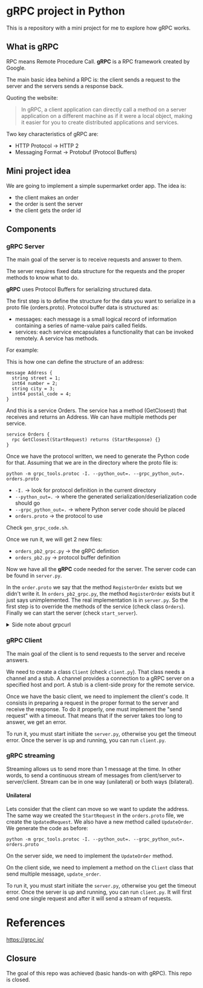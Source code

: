# gRPC project in Python

This is a repository with a mini project for me to explore how gRPC works.

## What is gRPC

RPC means Remote Procedure Call. **gRPC** is a RPC framework created by Google.

The main basic idea behind a RPC is: the client sends a request to the server and the servers sends a response back.

Quoting the website:

> In gRPC, a client application can directly call a method on a server application on a different machine as if it were a local object, making it easier for you to create distributed applications and services.

Two key characteristics of gRPC are:

- HTTP Protocol -> HTTP 2
- Messaging Format -> Protobuf (Protocol Buffers)

## Mini project idea

We are going to implement a simple supermarket order app.
The idea is:

- the client makes an order
- the order is sent the server
- the client gets the order id

## Components

### gRPC Server

The main goal of the server is to receive requests and answer to them.

The server requires fixed data structure for the requests and the proper methods to know what to do.

**gRPC** uses Protocol Buffers for serializing structured data.

The first step is to define the structure for the data you want to serialize in a proto file (orders.proto). Protocol buffer data is structured as:

- messages: each message is a small logical record of information containing a series of name-value pairs called fields.
- services: each service encapsulates a functionality that can be invoked remotely. A service has methods.

For example:

This is how one can define the structure of an address:

```
message Address {
  string street = 1;
  int64 number = 2;
  string city = 3;
  int64 postal_code = 4;
}
```

And this is a service Orders. The service has a method (GetClosest) that receives and returns an Address.
We can have multiple methods per service.

```
service Orders {
  rpc GetClosest(StartRequest) returns (StartResponse) {}
}
```

Once we have the protocol written, we need to generate the Python code for that.
Assuming that we are in the directory where the proto file is:

```
python -m grpc_tools.protoc -I. --python_out=. --grpc_python_out=. orders.proto
```

- `-I.` -> look for protocol definition in the current directory
- `--python_out=.` -> where the generated serialization/deserialization code should go
- `--grpc_python_out=.` -> where Python server code should be placed
- `orders.proto` -> the protocol to use

Check `gen_grpc_code.sh`.

Once we run it, we will get 2 new files:

- `orders_pb2_grpc.py` -> the gRPC defintion
- `orders_pb2.py` -> protocol buffer definition

Now we have all the **gRPC** code needed for the server. The server code can be found in `server.py`.

In the `order.proto` we say that the method `RegisterOrder` exists but we didn't write it. In `orders_pb2_grpc.py`, the method `RegisterOrder` exists but it just says unimplemented. The real implementation is in `server.py`. So the first step is to override the methods of the service (check class `Orders`). Finally we can start the server (check `start_server`).

<details>
<summary>Side note about grpcurl</summary>

The implemented server has reflection. That allows the clients to query the server about what it can do and what it needs (methods and types).
In our case is running in the localhost:888. From the command line you query the server. For that we need `grpcurl`. To install it run:

`curl -sSL "https://github.com/fullstorydev/grpcurl/releases/download/v1.9.1/grpcurl_1.9.1_linux_x86_64.tar.gz" | sudo tar -xz -C /usr/local/bin`

Lets query the services available (we know that we only have `Orders`):

`grpcurl -plaintext localhost:8888 list`

Lets query the methods for the service `Orders` available:

`grpcurl -plaintext localhost:8888 list Orders`

And as expected we only have 1 method `Orders.RegisterOrder`. We can ask more information about it:

`grpcurl -plaintext localhost:8888 describe Orders.RegisterOrder`

and

`grpcurl -plaintext localhost:8888 describe .StartRequest`

We can also test the server! Lets use 2 dummy request files, one good and another bad to raise an error.

`grpcurl -plaintext -d @ localhost:8888 Orders.RegisterOrder < dummy_request.json`

and

`grpcurl -plaintext -d @ localhost:8888 Orders.RegisterOrder < dummy_request_2.json`

</details>

### gRPC Client

The main goal of the client is to send requests to the server and receive answers.

We need to create a class `Client` (check `client.py`). That class needs a channel and a stub. A channel provides a connection to a gRPC server on a specified host and port. A stub is a client-side proxy for the remote service.

Once we have the basic client, we need to implement the client's code. It consists in preparing a request in the proper format to the server and receive the response. To do it properly, one must implement the "send request" with a timeout. That means that if the server takes too long to answer, we get an error.

To run it, you must start initiate the `server.py`, otherwise you get the timeout error. Once the server is up and running, you can run `client.py`.

### gRPC streaming

Streaming allows us to send more than 1 message at the time. In other words, to send a continuous stream of messages from client/server to server/client. Stream can be in one way (unilateral) or both ways (bilateral).

#### Unilateral

Lets consider that the client can move so we want to update the address. The same way we created the `StartRequest` in the `orders.proto` file, we create the `UpdatedRequest`. We also have a new method called `UpdateOrder`. We generate the code as before:

```
python -m grpc_tools.protoc -I. --python_out=. --grpc_python_out=. orders.proto
```

On the server side, we need to implement the `UpdateOrder` method.

On the client side, we need to implement a method on the `Client` class that send multiple message, `update_order`.

To run it, you must start initiate the `server.py`, otherwise you get the timeout error. Once the server is up and running, you can run `client.py`. It will first send one single request and after it will send a stream of requests.

# References

<https://grpc.io/>


## Closure

The goal of this repo was achieved (basic hands-on with gRPC). This repo is closed.
